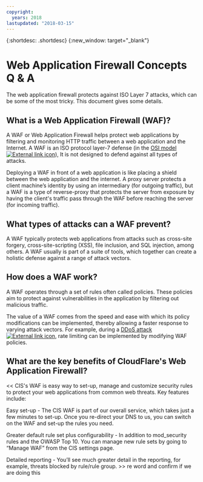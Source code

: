 ```yaml
---
copyright:
  years: 2018
lastupdated: "2018-03-15"
---
```


{:shortdesc: .shortdesc}
{:new_window: target="_blank"}

# Web Application Firewall Concepts Q & A

The web application firewall protects against ISO Layer 7 attacks, which can be some of the most tricky. This document gives some details.

## What is a Web Application Firewall (WAF)?
A WAF or Web Application Firewall helps protect web applications by filtering and monitoring HTTP traffic between a web application and the Internet. A WAF is an ISO protocol layer-7 defense (in the [OSI model ![External link icon](../../icons/launch-glyph.svg "External link icon")](https://en.wikipedia.org/wiki/OSI_model)), It is not designed to defend against all types of attacks. 

Deploying a WAF in front of a web application is like placing a shield between the web application and the internet. A proxy server protects a client machine’s identity by using an intermediary (for outgoing traffic), but a WAF is a type of reverse-proxy that protects the server from exposure by having the client's traffic pass through the WAF before reaching the server (for incoming traffic).

## What types of attacks can a WAF prevent?
A WAF typically protects web applications from attacks such as cross-site forgery, cross-site-scripting (XSS), file inclusion, and SQL injection, among others. A WAF usually is part of a suite of tools, which together can create a holistic defense against a range of attack vectors.

## How does a WAF work?

A WAF operates through a set of rules often called policies. These policies aim to protect against vulnerabilities in the application by filtering out malicious traffic. 

The value of a WAF comes from the speed and ease with which its policy modifications can be implemented, thereby allowing a faster response to varying attack vectors. For example, during a [DDoS attack ![External link icon](../../icons/launch-glyph.svg "External link icon")](https://en.wikipedia.org/wiki/Denial-of-service_attack), rate limiting can be implemented by modifying WAF policies.

## What are the key benefits of CloudFlare's Web Application Firewall?

<< CIS's WAF is easy way to set-up, manage and customize security rules to protect your web applications from common web threats. 
Key features include:

Easy set-up - The CIS WAF is part of our overall service, which takes just a few minutes to set-up. Once you re-direct your DNS to us, you can switch on the WAF and set-up the rules you need.

Greater default rule set plus configurability - In addition to mod_security rules and the OWASP Top 10. You can manage new rule sets by going to “Manage WAF” from the CIS settings page.

Detailed reporting - You’ll see much greater detail in the reporting, for example, threats blocked by rule/rule group. >> re word and confirm if we are doing this 
